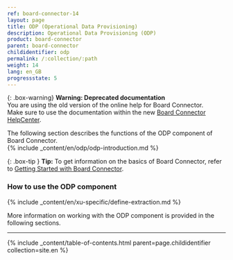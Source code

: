 ```yaml
---
ref: board-connector-14
layout: page
title: ODP (Operational Data Provisioning)
description: Operational Data Provisioning (ODP)
product: board-connector
parent: board-connector
childidentifier: odp
permalink: /:collection/:path
weight: 14
lang: en_GB
progressstate: 5
---
```


{: .box-warning}
**Warning: Deprecated documentation** <br>
You are using the old version of the online help for Board Connector.<br>
Make sure to use the documentation within the new [Board Connector HelpCenter](https://helpcenter.theobald-software.com/board-connector/documentation/introduction/).

The following section describes the functions of the ODP component of Board Connector.<br>
{% include _content/en/odp/odp-introduction.md %} 

{: .box-tip }
**Tip:** To get information on the basics of Board Connector, refer to [Getting Started with Board Connector](./getting-started). <br>

### How to use the ODP component
{% include _content/en/xu-specific/define-extraction.md %}

More information on working with the ODP component is provided in the following sections.

---

{% include _content/table-of-contents.html parent=page.childidentifier collection=site.en %}